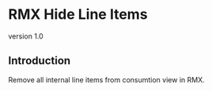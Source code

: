 RMX Hide Line Items 
=========
version 1.0

Introduction
-----------
Remove all internal line items from consumtion view in RMX.
